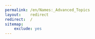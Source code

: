 ```yaml
---
permalink: /en/Names:_Advanced_Topics
layout:    redirect
redirect:  /
sitemap:
    exclude: yes
---
```

